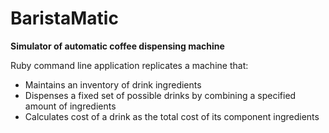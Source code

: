 # BaristaMatic
**Simulator of automatic coffee dispensing machine**

Ruby command line application replicates a machine that: 
- Maintains an inventory of drink ingredients
- Dispenses a fixed set of possible drinks by combining a specified amount of ingredients  
- Calculates cost of a drink as the total cost of its component ingredients


